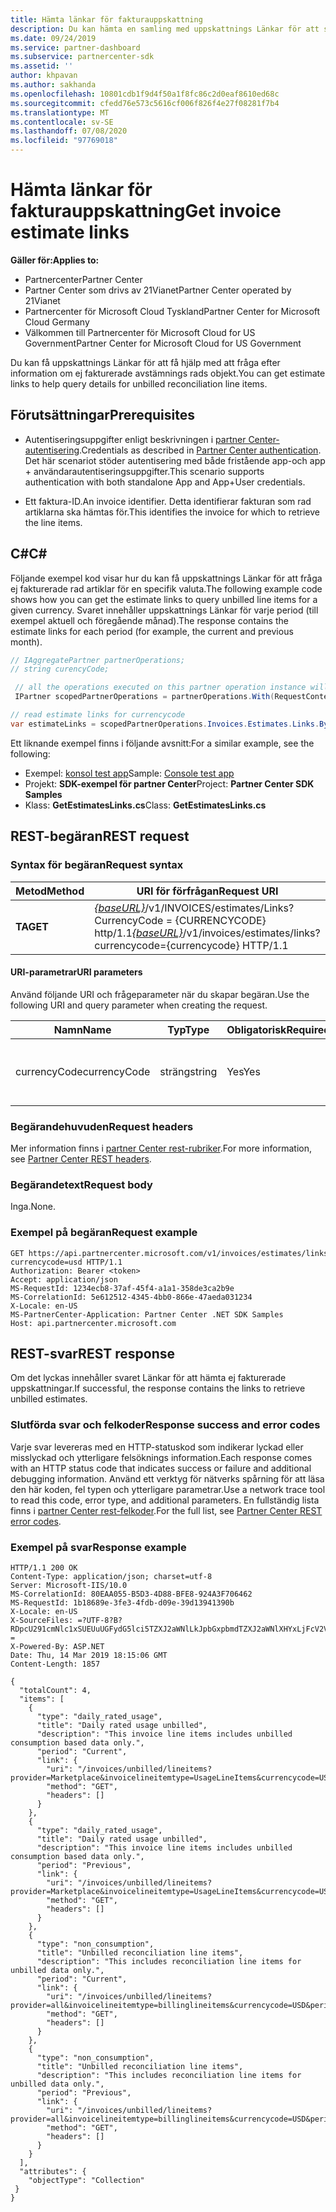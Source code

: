 ```yaml
---
title: Hämta länkar för fakturauppskattning
description: Du kan hämta en samling med uppskattnings Länkar för att skicka information om rad objekt i frågor.
ms.date: 09/24/2019
ms.service: partner-dashboard
ms.subservice: partnercenter-sdk
ms.assetid: ''
author: khpavan
ms.author: sakhanda
ms.openlocfilehash: 10801cdb1f9d4f50a1f8fc86c2d0eaf8610ed68c
ms.sourcegitcommit: cfedd76e573c5616cf006f826f4e27f08281f7b4
ms.translationtype: MT
ms.contentlocale: sv-SE
ms.lasthandoff: 07/08/2020
ms.locfileid: "97769018"
---
```

# <a name="get-invoice-estimate-links"></a><span data-ttu-id="5825e-103">Hämta länkar för fakturauppskattning</span><span class="sxs-lookup"><span data-stu-id="5825e-103">Get invoice estimate links</span></span>

<span data-ttu-id="5825e-104">**Gäller för:**</span><span class="sxs-lookup"><span data-stu-id="5825e-104">**Applies to:**</span></span>

- <span data-ttu-id="5825e-105">Partnercenter</span><span class="sxs-lookup"><span data-stu-id="5825e-105">Partner Center</span></span>
- <span data-ttu-id="5825e-106">Partner Center som drivs av 21Vianet</span><span class="sxs-lookup"><span data-stu-id="5825e-106">Partner Center operated by 21Vianet</span></span>
- <span data-ttu-id="5825e-107">Partnercenter för Microsoft Cloud Tyskland</span><span class="sxs-lookup"><span data-stu-id="5825e-107">Partner Center for Microsoft Cloud Germany</span></span>
- <span data-ttu-id="5825e-108">Välkommen till Partnercenter för Microsoft Cloud for US Government</span><span class="sxs-lookup"><span data-stu-id="5825e-108">Partner Center for Microsoft Cloud for US Government</span></span>

<span data-ttu-id="5825e-109">Du kan få uppskattnings Länkar för att få hjälp med att fråga efter information om ej fakturerade avstämnings rads objekt.</span><span class="sxs-lookup"><span data-stu-id="5825e-109">You can get estimate links to help query details for unbilled reconciliation line items.</span></span>

## <a name="prerequisites"></a><span data-ttu-id="5825e-110">Förutsättningar</span><span class="sxs-lookup"><span data-stu-id="5825e-110">Prerequisites</span></span>

- <span data-ttu-id="5825e-111">Autentiseringsuppgifter enligt beskrivningen i [partner Center-autentisering](partner-center-authentication.md).</span><span class="sxs-lookup"><span data-stu-id="5825e-111">Credentials as described in [Partner Center authentication](partner-center-authentication.md).</span></span> <span data-ttu-id="5825e-112">Det här scenariot stöder autentisering med både fristående app-och app + användarautentiseringsuppgifter.</span><span class="sxs-lookup"><span data-stu-id="5825e-112">This scenario supports authentication with both standalone App and App+User credentials.</span></span>

- <span data-ttu-id="5825e-113">Ett faktura-ID.</span><span class="sxs-lookup"><span data-stu-id="5825e-113">An invoice identifier.</span></span> <span data-ttu-id="5825e-114">Detta identifierar fakturan som rad artiklarna ska hämtas för.</span><span class="sxs-lookup"><span data-stu-id="5825e-114">This identifies the invoice for which to retrieve the line items.</span></span>

## <a name="c"></a><span data-ttu-id="5825e-115">C\#</span><span class="sxs-lookup"><span data-stu-id="5825e-115">C\#</span></span>

<span data-ttu-id="5825e-116">Följande exempel kod visar hur du kan få uppskattnings Länkar för att fråga ej fakturerade rad artiklar för en specifik valuta.</span><span class="sxs-lookup"><span data-stu-id="5825e-116">The following example code shows how you can get the estimate links to query unbilled line items for a given currency.</span></span> <span data-ttu-id="5825e-117">Svaret innehåller uppskattnings Länkar för varje period (till exempel aktuell och föregående månad).</span><span class="sxs-lookup"><span data-stu-id="5825e-117">The response contains the estimate links for each period (for example, the current and previous month).</span></span>

``` csharp
// IAggregatePartner partnerOperations;
// string curencyCode;

 // all the operations executed on this partner operation instance will share the same correlation Id but will differ in request Id
 IPartner scopedPartnerOperations = partnerOperations.With(RequestContextFactory.Instance.Create(Guid.NewGuid()));

// read estimate links for currencycode
var estimateLinks = scopedPartnerOperations.Invoices.Estimates.Links.ByCurrency(curencyCode).Get();
```

<span data-ttu-id="5825e-118">Ett liknande exempel finns i följande avsnitt:</span><span class="sxs-lookup"><span data-stu-id="5825e-118">For a similar example, see the following:</span></span>

- <span data-ttu-id="5825e-119">Exempel: [konsol test app](console-test-app.md)</span><span class="sxs-lookup"><span data-stu-id="5825e-119">Sample: [Console test app](console-test-app.md)</span></span>
- <span data-ttu-id="5825e-120">Projekt: **SDK-exempel för partner Center**</span><span class="sxs-lookup"><span data-stu-id="5825e-120">Project: **Partner Center SDK Samples**</span></span>
- <span data-ttu-id="5825e-121">Klass: **GetEstimatesLinks.cs**</span><span class="sxs-lookup"><span data-stu-id="5825e-121">Class: **GetEstimatesLinks.cs**</span></span>

## <a name="rest-request"></a><span data-ttu-id="5825e-122">REST-begäran</span><span class="sxs-lookup"><span data-stu-id="5825e-122">REST request</span></span>

### <a name="request-syntax"></a><span data-ttu-id="5825e-123">Syntax för begäran</span><span class="sxs-lookup"><span data-stu-id="5825e-123">Request syntax</span></span>

| <span data-ttu-id="5825e-124">Metod</span><span class="sxs-lookup"><span data-stu-id="5825e-124">Method</span></span>  | <span data-ttu-id="5825e-125">URI för förfrågan</span><span class="sxs-lookup"><span data-stu-id="5825e-125">Request URI</span></span>                                                                                                 |
|---------|-------------------------------------------------------------------------------------------------------------|
| <span data-ttu-id="5825e-126">**TA**</span><span class="sxs-lookup"><span data-stu-id="5825e-126">**GET**</span></span> | <span data-ttu-id="5825e-127">[*{baseURL}*](partner-center-rest-urls.md)/v1/INVOICES/estimates/Links? CurrencyCode = {CURRENCYCODE} http/1.1</span><span class="sxs-lookup"><span data-stu-id="5825e-127">[*{baseURL}*](partner-center-rest-urls.md)/v1/invoices/estimates/links?currencycode={currencycode} HTTP/1.1</span></span> |

#### <a name="uri-parameters"></a><span data-ttu-id="5825e-128">URI-parametrar</span><span class="sxs-lookup"><span data-stu-id="5825e-128">URI parameters</span></span>

<span data-ttu-id="5825e-129">Använd följande URI och frågeparameter när du skapar begäran.</span><span class="sxs-lookup"><span data-stu-id="5825e-129">Use the following URI and query parameter when creating the request.</span></span>

| <span data-ttu-id="5825e-130">Namn</span><span class="sxs-lookup"><span data-stu-id="5825e-130">Name</span></span>                   | <span data-ttu-id="5825e-131">Typ</span><span class="sxs-lookup"><span data-stu-id="5825e-131">Type</span></span>   | <span data-ttu-id="5825e-132">Obligatorisk</span><span class="sxs-lookup"><span data-stu-id="5825e-132">Required</span></span> | <span data-ttu-id="5825e-133">Beskrivning</span><span class="sxs-lookup"><span data-stu-id="5825e-133">Description</span></span>                                                       |
|------------------------|--------|----------|-------------------------------------------------------------------|
| <span data-ttu-id="5825e-134">currencyCode</span><span class="sxs-lookup"><span data-stu-id="5825e-134">currencyCode</span></span>           | <span data-ttu-id="5825e-135">sträng</span><span class="sxs-lookup"><span data-stu-id="5825e-135">string</span></span> | <span data-ttu-id="5825e-136">Yes</span><span class="sxs-lookup"><span data-stu-id="5825e-136">Yes</span></span>      | <span data-ttu-id="5825e-137">Valuta koden för de ej fakturerade rad artiklarna.</span><span class="sxs-lookup"><span data-stu-id="5825e-137">The currency code for the unbilled line items.</span></span>                    |

### <a name="request-headers"></a><span data-ttu-id="5825e-138">Begärandehuvuden</span><span class="sxs-lookup"><span data-stu-id="5825e-138">Request headers</span></span>

<span data-ttu-id="5825e-139">Mer information finns i [partner Center rest-rubriker](headers.md).</span><span class="sxs-lookup"><span data-stu-id="5825e-139">For more information, see [Partner Center REST headers](headers.md).</span></span>

### <a name="request-body"></a><span data-ttu-id="5825e-140">Begärandetext</span><span class="sxs-lookup"><span data-stu-id="5825e-140">Request body</span></span>

<span data-ttu-id="5825e-141">Inga.</span><span class="sxs-lookup"><span data-stu-id="5825e-141">None.</span></span>

### <a name="request-example"></a><span data-ttu-id="5825e-142">Exempel på begäran</span><span class="sxs-lookup"><span data-stu-id="5825e-142">Request example</span></span>

```http
GET https://api.partnercenter.microsoft.com/v1/invoices/estimates/links?currencycode=usd HTTP/1.1
Authorization: Bearer <token>
Accept: application/json
MS-RequestId: 1234ecb8-37af-45f4-a1a1-358de3ca2b9e
MS-CorrelationId: 5e612512-4345-4bb0-866e-47aeda031234
X-Locale: en-US
MS-PartnerCenter-Application: Partner Center .NET SDK Samples
Host: api.partnercenter.microsoft.com
```

## <a name="rest-response"></a><span data-ttu-id="5825e-143">REST-svar</span><span class="sxs-lookup"><span data-stu-id="5825e-143">REST response</span></span>

<span data-ttu-id="5825e-144">Om det lyckas innehåller svaret Länkar för att hämta ej fakturerade uppskattningar.</span><span class="sxs-lookup"><span data-stu-id="5825e-144">If successful, the response contains the links to retrieve unbilled estimates.</span></span>

### <a name="response-success-and-error-codes"></a><span data-ttu-id="5825e-145">Slutförda svar och felkoder</span><span class="sxs-lookup"><span data-stu-id="5825e-145">Response success and error codes</span></span>

<span data-ttu-id="5825e-146">Varje svar levereras med en HTTP-statuskod som indikerar lyckad eller misslyckad och ytterligare felsöknings information.</span><span class="sxs-lookup"><span data-stu-id="5825e-146">Each response comes with an HTTP status code that indicates success or failure and additional debugging information.</span></span> <span data-ttu-id="5825e-147">Använd ett verktyg för nätverks spårning för att läsa den här koden, fel typen och ytterligare parametrar.</span><span class="sxs-lookup"><span data-stu-id="5825e-147">Use a network trace tool to read this code, error type, and additional parameters.</span></span> <span data-ttu-id="5825e-148">En fullständig lista finns i [partner Center rest-felkoder](error-codes.md).</span><span class="sxs-lookup"><span data-stu-id="5825e-148">For the full list, see [Partner Center REST error codes](error-codes.md).</span></span>

### <a name="response-example"></a><span data-ttu-id="5825e-149">Exempel på svar</span><span class="sxs-lookup"><span data-stu-id="5825e-149">Response example</span></span>

```http
HTTP/1.1 200 OK
Content-Type: application/json; charset=utf-8
Server: Microsoft-IIS/10.0
MS-CorrelationId: 80EAA055-B5D3-4D88-BFE8-924A3F706462
MS-RequestId: 1b18689e-3fe3-4fdb-d09e-39d13941390b
X-Locale: en-US
X-SourceFiles: =?UTF-8?B?RDpcU291cmNlc1xSUEUuUGFydG5lci5TZXJ2aWNlLkJpbGxpbmdTZXJ2aWNlXHYxLjFcV2ViQXBpc1xCaWxsaW5nU2VydmljZS5WMi5XZWJcdjFcaW52b2ljZXNcZXN0aW1hdGVzXGxpbmtz?=
X-Powered-By: ASP.NET
Date: Thu, 14 Mar 2019 18:15:06 GMT
Content-Length: 1857

{
  "totalCount": 4,
  "items": [
    {
      "type": "daily_rated_usage",
      "title": "Daily rated usage unbilled",
      "description": "This invoice line items includes unbilled consumption based data only.",
      "period": "Current",
      "link": {
        "uri": "/invoices/unbilled/lineitems?provider=Marketplace&invoicelineitemtype=UsageLineItems&currencycode=USD&period=current&size=2000",
        "method": "GET",
        "headers": []
      }
    },
    {
      "type": "daily_rated_usage",
      "title": "Daily rated usage unbilled",
      "description": "This invoice line items includes unbilled consumption based data only.",
      "period": "Previous",
      "link": {
        "uri": "/invoices/unbilled/lineitems?provider=Marketplace&invoicelineitemtype=UsageLineItems&currencycode=USD&period=previous&size=2000",
        "method": "GET",
        "headers": []
      }
    },
    {
      "type": "non_consumption",
      "title": "Unbilled reconciliation line items",
      "description": "This includes reconciliation line items for unbilled data only.",
      "period": "Current",
      "link": {
        "uri": "/invoices/unbilled/lineitems?provider=all&invoicelineitemtype=billinglineitems&currencycode=USD&period=current&size=2000",
        "method": "GET",
        "headers": []
      }
    },
    {
      "type": "non_consumption",
      "title": "Unbilled reconciliation line items",
      "description": "This includes reconciliation line items for unbilled data only.",
      "period": "Previous",
      "link": {
        "uri": "/invoices/unbilled/lineitems?provider=all&invoicelineitemtype=billinglineitems&currencycode=USD&period=previous&size=2000",
        "method": "GET",
        "headers": []
      }
    }
  ],
  "attributes": {
    "objectType": "Collection"
 }
}
```
